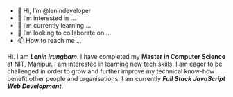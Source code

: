 - 👋 Hi, I’m @lenindeveloper
- 👀 I’m interested in ...
- 🌱 I’m currently learning ...
- 💞️ I’m looking to collaborate on ...
- 📫 How to reach me ...

<!---
lenindeveloper/lenindeveloper is a ✨ special ✨ repository because its `README.md` (this file) appears on your GitHub profile.
You can click the Preview link to take a look at your changes.
--->
Hi. I am **_Lenin Irungbam_**. I have completed my **Master in Computer Science** at NIT, Manipur. I am interested in learning new tech skills.
I am eager to be challenged in order to grow and further improve my technical know-how benefit other people and organisations. I am currently
**_Full Stack JavaScript Web Development_**.
